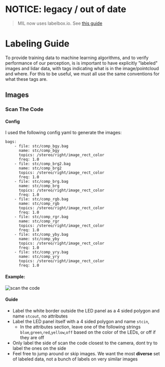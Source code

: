 # NOTICE: legacy / out of date
> MIL now uses labelbox.io. See [this guide](https://github.com/uf-mil/mil_common/wiki/Labeling-With-labelbox.io)

# Labeling Guide
To provide training data to machine learning algorithms, and to verify performance of our perception, is is important to have explicitly "labeled" images and lidar data, with tags indicating what is in the image/pointcloud and where. For this to be useful, we must all use the same conventions for what these tags are.

## Images
### Scan The Code
#### Config
I used the following config yaml to generate the images:
```
bags:
    - file: stc/comp_bgy.bag
      name: stc/comp_bgy
      topics: /stereo/right/image_rect_color
      freq: 1.0
    - file: stc/comp_brg2.bag
      name: stc/comp_brg2
      topics: /stereo/right/image_rect_color
      freq: 1.0
    - file: stc/comp_brg.bag
      name: stc/comp_brg
      topics: /stereo/right/image_rect_color
      freq: 1.0
    - file: stc/comp_rgb.bag
      name: stc/comp_rgb
      topics: /stereo/right/image_rect_color
      freq: 1.0
    - file: stc/comp_rgr.bag
      name: stc/comp_rgr
      topics: /stereo/right/image_rect_color
      freq: 1.0
    - file: stc/comp_yby.bag
      name: stc/comp_yby
      topics: /stereo/right/image_rect_color
      freq: 1.0
    - file: stc/comp_yry.bag
      name: stc/comp_yry
      topics: /stereo/right/image_rect_color
      freq: 1.0
```
#### Example:
![scan the code](https://i.imgur.com/QSd5oEY.jpg)
#### Guide
* Label the white border outside the LED panel as a 4 sided polygon and name ```stcout```, no attributes
* Label the LED panel itself with a 4 sided polygon and name ```stcin```,
  * In the attributes section, leave one of the following strings ```blue```,```green```,```red```,```yellow```,```off``` based on the color of the LEDs, or off if they are off
* Only label the side of scan the code closest to the camera, dont try to label the ones on the side
* Feel free to jump around or skip images. We want the most **diverse** set of labeled data, not a bunch of labels on very similar images